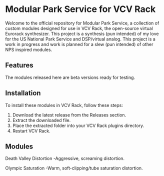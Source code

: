 # Modular Park Service for VCV Rack

Welcome to the official repository for Modular Park Service, a collection of custom modules designed for use in VCV Rack, the open-source virtual Eurorack synthesizer. This project is a synthesis (pun intended) of my love for the US National Park Service and DSP/virtual analog. This project is a work in progress and work is planned for a slew (pun intended) of other NPS inspired modules.

## Features

The modules released here are beta versions ready for testing.

## Installation

To install these modules in VCV Rack, follow these steps:

1. Download the latest release from the Releases section.
2. Extract the downloaded file.
3. Place the extracted folder into your VCV Rack plugins directory.
4. Restart VCV Rack.

## Modules

Death Valley Distortion
-Aggressive, screaming distortion.

Olympic Saturation
-Warm, soft-clipping/tube saturation distortion.
